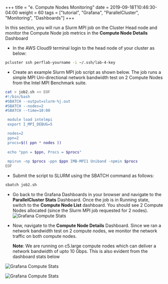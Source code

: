 +++
title = "e. Compute Nodes Monitoring"
date = 2019-09-18T10:46:30-04:00
weight = 60
tags = ["tutorial", "Grafana", "ParallelCluster", "Monitoring", "Dashboards"]
+++

In this section, you will run a Slurm MPI job on the Cluster Head node and monitor the Compute Node job metrics in the **Compute Node Details** Dashboard

- In the AWS Cloud9 terminal login to the head node of your cluster as below:

```bash
pcluster ssh perflab-yourname -i ~/.ssh/lab-4-key
```

- Create an example Slurm MPI job script as shown below. The job runs a simple MPI Uni-directional network bandwidth test on 2 Compute Nodes from the Intel MPI Benchmark suite.

```bash
cat > job2.sh << EOF
#!/bin/bash
#SBATCH --output=slurm-%j.out
#SBATCH --nodes=2
#SBATCH --time=10:00

 module load intelmpi
 export I_MPI_DEBUG=5

 nodes=2
 ppn=2
 procs=$(( ppn * nodes ))
 
 echo "ppn = $ppn, Procs = $procs"
 
 mpirun -np $procs -ppn $ppn IMB-MPI1 Uniband -npmin $procs 
EOF
```

- Submit the script to SLURM using the SBATCH command as follows:

```bash
sbatch job2.sh
```


- Go back to the Grafana Dashboards in your browser and navigate to the **ParallelCluster Stats** Dashboard. Once the job is in Running state, switch to the **Compute Node List** dashboard. You should see 2 Compute Nodes allocated (since the Slurm MPI job requested for 2 nodes). 
![Grafana Compute Stats](/images/monitoring/grafana-compute-node-list.png)


- Now, navigate to the **Compute Node Details** Dashboard. Since we ran a network bandwidth test on 2 compute nodes, we monitor the network traffic on both compute nodes.
  
  **Note**: We are running on c5.large compute nodes which can deliver a network bandwidth of upto 10 Gbps. This is also evident from the dashboard stats below

![Grafana Compute Stats](/images/monitoring/grafana-compute-node-details-1.png)


![Grafana Compute Stats](/images/monitoring/grafana-compute-node-details-2.png)










 










